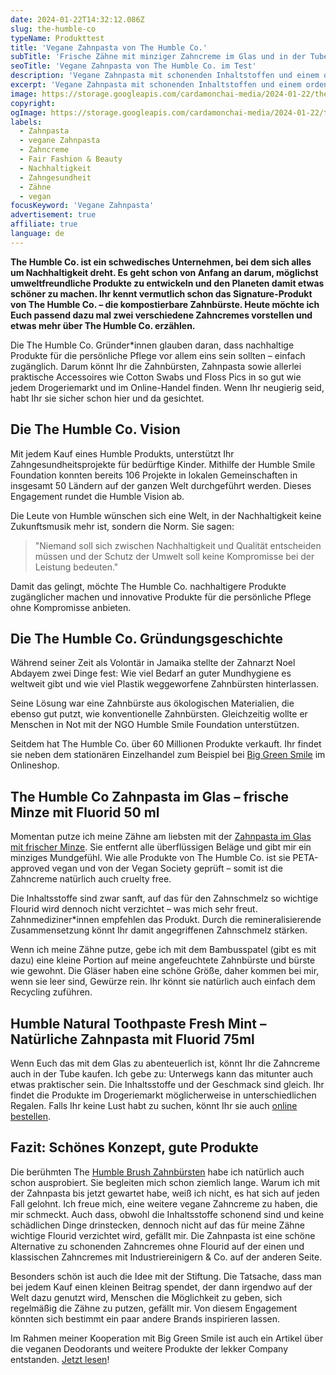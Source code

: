 ```yaml
---
date: 2024-01-22T14:32:12.086Z
slug: the-humble-co
typeName: Produkttest
title: 'Vegane Zahnpasta von The Humble Co.'
subTitle: 'Frische Zähne mit minziger Zahncreme im Glas und in der Tube'
seoTitle: 'Vegane Zahnpasta von The Humble Co. im Test'
description: 'Vegane Zahnpasta mit schonenden Inhaltstoffen und einem ordentlichen Flourid-Gehalt, die von Zahnmediziner*innen empfohlen wird – Ihr habt sie gefunden! Holt Euch letzt alle Infos!'
excerpt: 'Vegane Zahnpasta mit schonenden Inhaltstoffen und einem ordentlichen Flourid-Gehalt – danach bin ich immer auf der Suche. Die Zahncreme, die ich für diesen Artikel getestet habe, wird sogar von Zahnärzt*innen empfohlen und Ihr spendet beim Kauf einen kleinen Betrag. Lest am besten gleich hier, was es damit auf sich hat.'
image: https://storage.googleapis.com/cardamonchai-media/2024-01-22/the-humble-co-sounds-vegan-com-2-jpg-imagine-181828_76736f_2048_1536/640.webp
copyright:
ogImage: https://storage.googleapis.com/cardamonchai-media/2024-01-22/the-humble-co-soundsvegan-com-og-jpg-imagine-181828_8c8980_1200_628/640.webp
labels:
  - Zahnpasta
  - vegane Zahnpasta
  - Zahncreme
  - Fair Fashion & Beauty
  - Nachhaltigkeit
  - Zahngesundheit
  - Zähne
  - vegan
focusKeyword: 'Vegane Zahnpasta'
advertisement: true
affiliate: true
language: de
---
```


**The Humble Co. ist ein schwedisches Unternehmen, bei dem sich alles um Nachhaltigkeit dreht. Es geht schon von Anfang an darum, möglichst umweltfreundliche Produkte zu entwickeln und den Planeten damit etwas schöner zu machen. Ihr kennt vermutlich schon das Signature-Produkt von The Humble Co. – die kompostierbare Zahnbürste. Heute möchte ich Euch passend dazu mal zwei verschiedene Zahncremes vorstellen und etwas mehr über The Humble Co. erzählen.**

Die The Humble Co. Gründer\*innen glauben daran, dass nachhaltige Produkte für die persönliche Pflege vor allem eins sein sollten – einfach zugänglich. Darum könnt Ihr die Zahnbürsten, Zahnpasta sowie allerlei praktische Accessoires wie Cotton Swabs und Floss Pics in so gut wie jedem Drogeriemarkt und im Online-Handel finden. Wenn Ihr neugierig seid, habt Ihr sie sicher schon hier und da gesichtet.

## Die The Humble Co. Vision

Mit jedem Kauf eines Humble Produkts, unterstützt Ihr Zahngesundheitsprojekte für bedürftige Kinder. Mithilfe der Humble Smile Foundation konnten bereits 106 Projekte in lokalen Gemeinschaften in insgesamt 50 Ländern auf der ganzen Welt durchgeführt werden. Dieses Engagement rundet die Humble Vision ab.

Die Leute von Humble wünschen sich eine Welt, in der Nachhaltigkeit keine Zukunftsmusik mehr ist, sondern die Norm. Sie sagen:

> "Niemand soll sich zwischen Nachhaltigkeit und Qualität entscheiden müssen und der Schutz der Umwelt soll keine Kompromisse bei der Leistung bedeuten."

Damit das gelingt, möchte The Humble Co. nachhaltigere Produkte zugänglicher machen und innovative Produkte für die persönliche Pflege ohne Kompromisse anbieten.

## Die The Humble Co. Gründungsgeschichte

Während seiner Zeit als Volontär in Jamaika stellte der Zahnarzt Noel Abdayem zwei Dinge fest: Wie viel Bedarf an guter Mundhygiene es weltweit gibt und wie viel Plastik weggeworfene Zahnbürsten hinterlassen.

Seine Lösung war eine Zahnbürste aus ökologischen Materialien, die ebenso gut putzt, wie konventionelle Zahnbürsten. Gleichzeitig wollte er Menschen in Not mit der NGO Humble Smile Foundation unterstützen.

Seitdem hat The Humble Co. über 60 Millionen Produkte verkauft. Ihr findet sie neben dem stationären Einzelhandel zum Beispiel bei [Big Green Smile](https://tidd.ly/493Ym7y) im Onlineshop.

## The Humble Co Zahnpasta im Glas – frische Minze mit Fluorid 50 ml

Momentan putze ich meine Zähne am liebsten mit der [Zahnpasta im Glas mit frischer Minze](https://tidd.ly/3SuDwc5). Sie entfernt alle überflüssigen Beläge und gibt mir ein minziges Mundgefühl. Wie alle Produkte von The Humble Co. ist sie PETA-approved vegan und von der Vegan Society geprüft – somit ist die Zahncreme natürlich auch cruelty free.

Die Inhaltsstoffe sind zwar sanft, auf das für den Zahnschmelz so wichtige Flourid wird dennoch nicht verzichtet – was mich sehr freut. Zahnmediziner\*innen empfehlen das Produkt. Durch die remineralisierende Zusammensetzung könnt Ihr damit angegriffenen Zahnschmelz stärken.

Wenn ich meine Zähne putze, gebe ich mit dem Bambusspatel (gibt es mit dazu) eine kleine Portion auf meine angefeuchtete Zahnbürste und bürste wie gewohnt. Die Gläser haben eine schöne Größe, daher kommen bei mir, wenn sie leer sind, Gewürze rein. Ihr könnt sie natürlich auch einfach dem Recycling zuführen.

## Humble Natural Toothpaste Fresh Mint – Natürliche Zahnpasta mit Fluorid 75ml

Wenn Euch das mit dem Glas zu abenteuerlich ist, könnt Ihr die Zahncreme auch in der Tube kaufen. Ich gebe zu: Unterwegs kann das mitunter auch etwas praktischer sein. Die Inhaltsstoffe und der Geschmack sind gleich. Ihr findet die Produkte im Drogeriemarkt möglicherweise in unterschiedlichen Regalen. Falls Ihr keine Lust habt zu suchen, könnt Ihr sie auch [online bestellen](https://tidd.ly/3Oc7VJC).

## Fazit: Schönes Konzept, gute Produkte

Die berühmten The [Humble Brush Zahnbürsten](https://tidd.ly/4bk80oD) habe ich natürlich auch schon ausprobiert. Sie begleiten mich schon ziemlich lange. Warum ich mit der Zahnpasta bis jetzt gewartet habe, weiß ich nicht, es hat sich auf jeden Fall gelohnt. Ich freue mich, eine weitere vegane Zahncreme zu haben, die mir schmeckt. Auch dass, obwohl die Inhaltsstoffe schonend sind und keine schädlichen Dinge drinstecken, dennoch nicht auf das für meine Zähne wichtige Flourid verzichtet wird, gefällt mir. Die Zahnpasta ist eine schöne Alternative zu schonenden Zahncremes ohne Flourid auf der einen und klassischen Zahncremes mit Industriereinigern & Co. auf der anderen Seite.

Besonders schön ist auch die Idee mit der Stiftung. Die Tatsache, dass man bei jedem Kauf einen kleinen Beitrag spendet, der dann irgendwo auf der Welt dazu genutzt wird, Menschen die Möglichkeit zu geben, sich regelmäßig die Zähne zu putzen, gefällt mir. Von diesem Engagement könnten sich bestimmt ein paar andere Brands inspirieren lassen.

<Gallery name="the-humble-co-big-green-smile-2" />

Im Rahmen meiner Kooperation mit Big Green Smile ist auch ein Artikel über die veganen Deodorants und weitere Produkte der lekker Company entstanden. [Jetzt lesen](/2024/03/lekker-vegane-deos-gesichtsreiniger/)!
